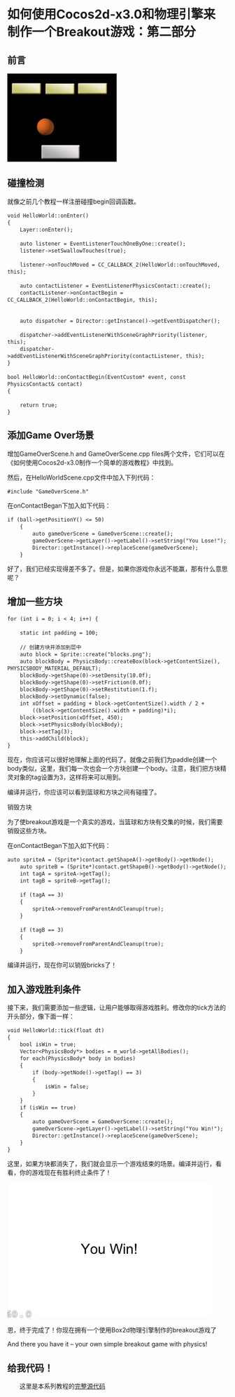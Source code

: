 # 如何使用Cocos2d-x3.0和物理引擎来制作一个Breakout游戏：第二部分

## 前言

![image](./res/BreakOut1.jpg)

## 碰撞检测

就像之前几个教程一样注册碰撞begin回调函数。

	void HelloWorld::onEnter()
	{
		Layer::onEnter();
	
		auto listener = EventListenerTouchOneByOne::create();
		listener->setSwallowTouches(true);
	
		listener->onTouchMoved = CC_CALLBACK_2(HelloWorld::onTouchMoved, this);
	
		auto contactListener = EventListenerPhysicsContact::create();
		contactListener->onContactBegin = CC_CALLBACK_2(HelloWorld::onContactBegin, this);
		
	
		auto dispatcher = Director::getInstance()->getEventDispatcher();
	
		dispatcher->addEventListenerWithSceneGraphPriority(listener, this);
		dispatcher->addEventListenerWithSceneGraphPriority(contactListener, this);
	}

	bool HelloWorld::onContactBegin(EventCustom* event, const PhysicsContact& contact)
	{
	
		return true;
	}

## 添加Game Over场景

增加GameOverScene.h and GameOverScene.cpp files两个文件，它们可以在《如何使用Cocos2d-x3.0制作一个简单的游戏教程》中找到。

然后，在HelloWorldScene.cpp文件中加入下列代码：

	#include "GameOverScene.h"

在onContactBegan下加入如下代码：
	
	if (ball->getPositionY() <= 50)
		{
			auto gameOverScene = GameOverScene::create();
			gameOverScene->getLayer()->getLabel()->setString("You Lose!");
			Director::getInstance()->replaceScene(gameOverScene);
		}

好了，我们已经实现得差不多了。但是，如果你游戏你永远不能赢，那有什么意思呢？

## 增加一些方块

	for (int i = 0; i < 4; i++) {

		static int padding = 100;

		// 创建方块并添加到层中
		auto block = Sprite::create("blocks.png");
		auto blockBody = PhysicsBody::createBox(block->getContentSize(), PHYSICSBODY_MATERIAL_DEFAULT);
		blockBody->getShape(0)->setDensity(10.0f);
		blockBody->getShape(0)->setFriction(0.0f);
		blockBody->getShape(0)->setRestitution(1.f);
		blockBody->setDynamic(false);
		int xOffset = padding + block->getContentSize().width / 2 +
			((block->getContentSize().width + padding)*i);
		block->setPosition(xOffset, 450);
		block->setPhysicsBody(blockBody);
		block->setTag(3);
		this->addChild(block);
	}

现在，你应该可以很好地理解上面的代码了。就像之前我们为paddle创建一个body类似，这里，我们每一次也会一个方块创建一个body。注意，我们把方块精灵对象的tag设置为3，这样将来可以用到。

编译并运行，你应该可以看到篮球和方块之间有碰撞了。

销毁方块

为了使breakout游戏是一个真实的游戏，当篮球和方块有交集的时候，我们需要销毁这些方块。

在onContactBegan下加入如下代码：

	auto spriteA = (Sprite*)contact.getShapeA()->getBody()->getNode();
		auto spriteB = (Sprite*)contact.getShapeB()->getBody()->getNode();
		int tagA = spriteA->getTag();
		int tagB = spriteB->getTag();
	
		if (tagA == 3)
		{
			spriteA->removeFromParentAndCleanup(true);
		}
	
		if (tagB == 3)
		{
			spriteB->removeFromParentAndCleanup(true);
		}

编译并运行，现在你可以销毁bricks了！

## 加入游戏胜利条件

接下来，我们需要添加一些逻辑，让用户能够取得游戏胜利。修改你的tick方法的开头部分，像下面一样：

	void HelloWorld::tick(float dt)
	{	
		bool isWin = true;
		Vector<PhysicsBody*> bodies = m_world->getAllBodies();
		for each(PhysicsBody* body in bodies)
		{
			if (body->getNode()->getTag() == 3)
			{
				isWin = false;
			}
		}
		if (isWin == true)
		{
			auto gameOverScene = GameOverScene::create();
			gameOverScene->getLayer()->getLabel()->setString("You Win!");
			Director::getInstance()->replaceScene(gameOverScene);
		}
	}

这里，如果方块都消失了，我们就会显示一个游戏结束的场景。编译并运行，看看，你的游戏现在有胜利终止条件了！

![image](./res/BreakOut2.jpg)

恩，终于完成了！你现在拥有一个使用Box2d物理引擎制作的breakout游戏了

And there you have it – your own simple breakout game with physics!

## 给我代码！

　　这里是本系列教程的[完整源代码](./breakout2.zip)